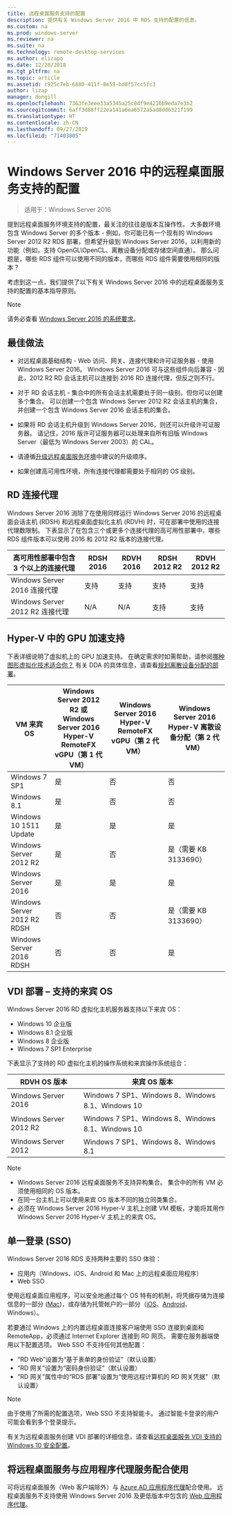 ```yaml
---
title: 远程桌面服务支持的配置
description: 提供有关 Windows Server 2016 中 RDS 支持的配置的信息。
ms.custom: na
ms.prod: windows-server
ms.reviewer: na
ms.suite: na
ms.technology: remote-desktop-services
ms.author: elizapo
ms.date: 12/20/2018
ms.tgt_pltfrm: na
ms.topic: article
ms.assetid: c925c7eb-6880-411f-8e59-bd0f57cc5fc3
author: lizap
manager: dongill
ms.openlocfilehash: 7363fe3eee33a5345a25c8df9e4216b9eda7e3b2
ms.sourcegitcommit: 6aff3d88ff22ea141a6ea6572a5ad8dd6321f199
ms.translationtype: HT
ms.contentlocale: zh-CN
ms.lasthandoff: 09/27/2019
ms.locfileid: "71403805"
---
```

# <a name="supported-configurations-for-remote-desktop-services-in-windows-server-2016"></a>Windows Server 2016 中的远程桌面服务支持的配置

> 适用于：Windows Server 2016

提到远程桌面服务环境支持的配置，最关注的往往是版本互操作性。 大多数环境包含 Windows Server 的多个版本 - 例如，你可能已有一个现有的 Windows Server 2012 R2 RDS 部署，但希望升级到 Windows Server 2016，以利用新的功能（例如，支持 OpenGL\OpenCL、离散设备分配或存储空间直通）。 那么问题是，哪些 RDS 组件可以使用不同的版本，而哪些 RDS 组件需要使用相同的版本？

考虑到这一点，我们提供了以下有关 Windows Server 2016 中的远程桌面服务支持的配置的基本指导原则。

> [!NOTE]
> 请务必查看 [Windows Server 2016 的系统要求](../../get-started/system-requirements.md)。

## <a name="best-practices"></a>最佳做法
- 对远程桌面基础结构 - Web 访问、网关、连接代理和许可证服务器 - 使用 Windows Server 2016。 Windows Server 2016 可与这些组件向后兼容 - 因此，2012 R2 RD 会话主机可以连接到 2016 RD 连接代理，但反之则不行。

- 对于 RD 会话主机 - 集合中的所有会话主机需要处于同一级别，但你可以创建多个集合。 可以创建一个包含 Windows Server 2012 R2 会话主机的集合，并创建一个包含 Windows Server 2016 会话主机的集合。

- 如果将 RD 会话主机升级到 Windows Server 2016，则还可以升级许可证服务器。 请记住，2016 版许可证服务器可以处理来自所有旧版 Windows Server（最低为 Windows Server 2003）的 CAL。

- 请遵循[升级远程桌面服务环境](upgrade-to-rds.md#flow-for-deployment-upgrades)中建议的升级顺序。 

- 如果创建高可用性环境，所有连接代理都需要处于相同的 OS 级别。

## <a name="rd-connection-brokers"></a>RD 连接代理

Windows Server 2016 消除了在使用同样运行 Windows Server 2016 的远程桌面会话主机 (RDSH) 和远程桌面虚拟化主机 (RDVH) 时，可在部署中使用的连接代理数限制。 下表显示了在包含三个或更多个连接代理的高可用性部署中，哪些 RDS 组件版本可以使用 2016 和 2012 R2 版本的连接代理。

| 高可用性部署中包含 3 个以上的连接代理              | RDSH 2016 | RDVH 2016 | RDSH 2012 R2  | RDVH 2012 R2  |
|------------------------------------------|-----------|-----------|---------------|---------------|
| Windows Server 2016 连接代理    | 支持 | 支持 | 支持     | 支持     |
| Windows Server 2012 R2 连接代理 | N/A       | N/A       | 支持     | 支持     |

## <a name="support-for-gpu-acceleration-with-hyper-v"></a>Hyper-V 中的 GPU 加速支持
下表详细说明了虚拟机上的 GPU 加速支持。 在确定需求时如需帮助，请参阅[哪种图形虚拟化技术适合你？](rds-graphics-virtualization.md) 有关 DDA 的具体信息，请查看[规划离散设备分配的部署](../../virtualization/hyper-v/plan/plan-for-deploying-devices-using-discrete-device-assignment.md)。

|VM 来宾 OS  |Windows Server 2012 R2 或 Windows Server 2016<br> Hyper-V RemoteFX vGPU（第 1 代 VM） |  Windows Server 2016 Hyper-V RemoteFX vGPU（第 2 代 VM） |  Windows Server 2016 Hyper-V 离散设备分配（第 2 代 VM） |
|-----------------------------|------------------------------------------------------------|--------------------------------------------------------|---------------------------------------------------------------------|
| Windows 7 SP1               | 是                                                        | 否                                                     | 否                                                                  |
| Windows 8.1                 | 是                                                        | 否                                                     | 否                                                                  |
| Windows 10 1511 Update      | 是                                                        | 是                                                    | 是                                                                 |
| Windows Server 2012 R2      | 是                                                        | 否                                                     | 是（需要 KB 3133690）                                           |
| Windows Server 2016         | 是                                                        | 是                                                    | 是                                                                 |
| Windows Server 2012 R2 RDSH | 否                                                         | 否                                                     | 是（需要 KB 3133690）                                           |
| Windows Server 2016 RDSH    | 否                                                         | 否                                                     | 是                                                                 |
## <a name="vdi-deployment--supported-guest-oss"></a>VDI 部署 – 支持的来宾 OS 
Windows Server 2016 RD 虚拟化主机服务器支持以下来宾 OS：

- Windows 10 企业版
- Windows 8.1 企业版 
- Windows 8 企业版 
- Windows 7 SP1 Enterprise 

下表显示了支持的 RD 虚拟化主机的操作系统和来宾操作系统组合：

| RDVH OS 版本        | 来宾 OS 版本           |
| ------------- |-------------|
| Windows Server 2016      | Windows 7 SP1、Windows 8、Windows 8.1、Windows 10 |
| Windows Server 2012 R2   | Windows 7 SP1、Windows 8、Windows 8.1、Windows 10 |
| Windows Server 2012      | Windows 7 SP1、Windows 8、Windows 8.1 |

> [!NOTE]  
> - Windows Server 2016 远程桌面服务不支持异构集合。 集合中的所有 VM 必须使用相同的 OS 版本。 
> - 在同一台主机上可以使用来宾 OS 版本不同的独立同类集合。 
> - 必须在 Windows Server 2016 Hyper-V 主机上创建 VM 模板，才能将其用作 Windows Server 2016 Hyper-V 主机上的来宾 OS。

## <a name="single-sign-on-sso"></a>单一登录 (SSO)
Windows Server 2016 RDS 支持两种主要的 SSO 体验：

 - 应用内（Windows、iOS、Android 和 Mac 上的远程桌面应用程序）
 - Web SSO
 
使用远程桌面应用程序，可以安全地通过每个 OS 特有的机制，将凭据存储为连接信息的一部分 ([Mac](clients/remote-desktop-mac.md))，或存储为托管帐户的一部分（[iOS](clients/remote-desktop-ios.md#manage-your-user-accounts)、[Android](clients/remote-desktop-android.md#manage-your-user-accounts)、Windows）。

若要通过 Windows 上的内置远程桌面连接客户端使用 SSO 连接到桌面和 RemoteApp，必须通过 Internet Explorer 连接到 RD 网页。 需要在服务器端使用以下配置选项。 Web SSO 不支持任何其他配置：

 - “RD Web”设置为“基于表单的身份验证”（默认设置）
 - “RD 网关”设置为“密码身份验证”（默认设置）
 - “RD 网关”属性中的“RDS 部署”设置为“使用远程计算机的 RD 网关凭据”（默认设置）

> [!NOTE]
> 由于使用了所需的配置选项，Web SSO 不支持智能卡。 通过智能卡登录的用户可能会看到多个登录提示。

有关为远程桌面服务创建 VDI 部署的详细信息，请查看[远程桌面服务 VDI 支持的 Windows 10 安全配置](rds-vdi-supported-config.md)。

## <a name="using-remote-desktop-services-with-application-proxy-services"></a>将远程桌面服务与应用程序代理服务配合使用

可将远程桌面服务（Web 客户端除外）与 [Azure AD 应用程序代理](https://docs.microsoft.com/azure/active-directory/application-proxy-publish-remote-desktop)配合使用。 远程桌面服务不支持使用 Windows Server 2016 及更低版本中包含的 [Web 应用程序代理](https://docs.microsoft.com/windows-server/remote/remote-access/web-application-proxy/web-application-proxy-windows-server)。
